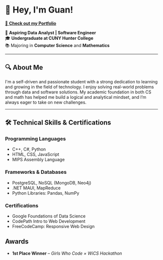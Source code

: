 # 👋 Hey, I'm Guan!  
[🔗 **Check out my Portfolio**](https://ying2212.github.io/Ying-Portfolio/)

🎯 **Aspiring Data Analyst | Software Engineer**  
🎓 **Undergraduate at CUNY Hunter College**  
📚 Majoring in **Computer Science** and **Mathematics**

---

## 🔍 About Me

I'm a self-driven and passionate student with a strong dedication to learning and growing in the field of technology. I enjoy solving real-world problems through data and software solutions. My academic foundation in both CS and math has helped me build a logical and analytical mindset, and I’m always eager to take on new challenges.

---

## 🛠️ Technical Skills & Certifications

### Programming Languages  
- C++, C#, Python  
- HTML, CSS, JavaScript  
- MIPS Assembly Language  

### Frameworks & Databases  
- PostgreSQL, NoSQL (MongoDB, Neo4j)  
- .NET MAUI, MapReduce  
- Python Libraries: Pandas, NumPy  

### Certifications  
- Google Foundations of Data Science  
- CodePath Intro to Web Development  
- FreeCodeCamp: Responsive Web Design  

## Awards  

- **1st Place Winner** – *Girls Who Code × WiCS Hackathon*
